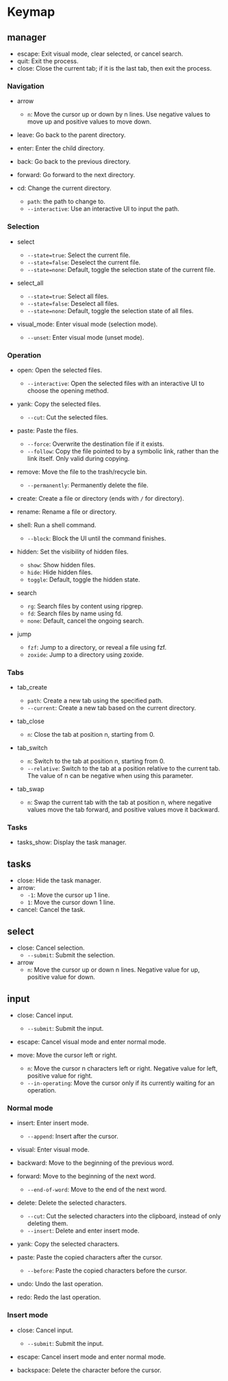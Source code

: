 # Keymap

## manager

- escape: Exit visual mode, clear selected, or cancel search.
- quit: Exit the process.
- close: Close the current tab; if it is the last tab, then exit the process.

### Navigation

- arrow

  - `n`: Move the cursor up or down by n lines. Use negative values to move up and positive values to move down.

- leave: Go back to the parent directory.
- enter: Enter the child directory.
- back: Go back to the previous directory.
- forward: Go forward to the next directory.
- cd: Change the current directory.

  - `path`: the path to change to.
  - `--interactive`: Use an interactive UI to input the path.

### Selection

- select

  - `--state=true`: Select the current file.
  - `--state=false`: Deselect the current file.
  - `--state=none`: Default, toggle the selection state of the current file.

- select_all

  - `--state=true`: Select all files.
  - `--state=false`: Deselect all files.
  - `--state=none`: Default, toggle the selection state of all files.

- visual_mode: Enter visual mode (selection mode).

  - `--unset`: Enter visual mode (unset mode).

### Operation

- open: Open the selected files.

  - `--interactive`: Open the selected files with an interactive UI to choose the opening method.

- yank: Copy the selected files.

  - `--cut`: Cut the selected files.

- paste: Paste the files.

  - `--force`: Overwrite the destination file if it exists.
  - `--follow`: Copy the file pointed to by a symbolic link, rather than the link itself. Only valid during copying.

- remove: Move the file to the trash/recycle bin.

  - `--permanently`: Permanently delete the file.

- create: Create a file or directory (ends with `/` for directory).
- rename: Rename a file or directory.
- shell: Run a shell command.

  - `--block`: Block the UI until the command finishes.

- hidden: Set the visibility of hidden files.

  - `show`: Show hidden files.
  - `hide`: Hide hidden files.
  - `toggle`: Default, toggle the hidden state.

- search

  - `rg`: Search files by content using ripgrep.
  - `fd`: Search files by name using fd.
  - `none`: Default, cancel the ongoing search.

- jump

  - `fzf`: Jump to a directory, or reveal a file using fzf.
  - `zoxide`: Jump to a directory using zoxide.

### Tabs

- tab_create

  - `path`: Create a new tab using the specified path.
  - `--current`: Create a new tab based on the current directory.

- tab_close

  - `n`: Close the tab at position n, starting from 0.

- tab_switch

  - `n`: Switch to the tab at position n, starting from 0.
  - `--relative`: Switch to the tab at a position relative to the current tab. The value of n can be negative when using this parameter.

- tab_swap

  - `n`: Swap the current tab with the tab at position n, where negative values move the tab forward, and positive values move it backward.

### Tasks

- tasks_show: Display the task manager.

## tasks

- close: Hide the task manager.
- arrow:
  - `-1`: Move the cursor up 1 line.
  - `1`: Move the cursor down 1 line.
- cancel: Cancel the task.

## select

- close: Cancel selection.
  - `--submit`: Submit the selection.
- arrow
  - `n`: Move the cursor up or down n lines. Negative value for up, positive value for down.

## input

- close: Cancel input.

  - `--submit`: Submit the input.

- escape: Cancel visual mode and enter normal mode.
- move: Move the cursor left or right.

  - `n`: Move the cursor n characters left or right. Negative value for left, positive value for right.
  - `--in-operating`: Move the cursor only if its currently waiting for an operation.

### Normal mode

- insert: Enter insert mode.

  - `--append`: Insert after the cursor.

- visual: Enter visual mode.
- backward: Move to the beginning of the previous word.
- forward: Move to the beginning of the next word.

  - `--end-of-word`: Move to the end of the next word.

- delete: Delete the selected characters.

  - `--cut`: Cut the selected characters into the clipboard, instead of only deleting them.
  - `--insert`: Delete and enter insert mode.

- yank: Copy the selected characters.
- paste: Paste the copied characters after the cursor.

  - `--before`: Paste the copied characters before the cursor.

- undo: Undo the last operation.
- redo: Redo the last operation.

### Insert mode

- close: Cancel input.

  - `--submit`: Submit the input.

- escape: Cancel insert mode and enter normal mode.
- backspace: Delete the character before the cursor.
